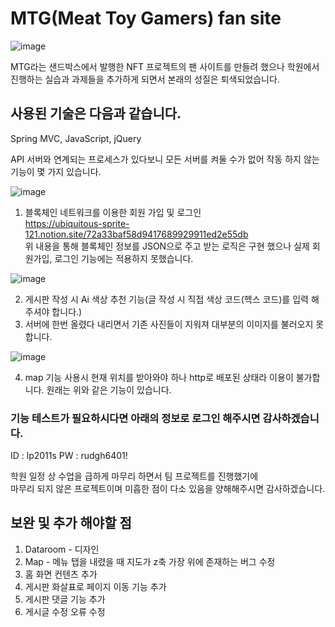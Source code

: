 # MTG(Meat Toy Gamers) fan site

![image](https://user-images.githubusercontent.com/101491213/198166949-f55c70fd-9028-4329-b838-5ef437774fad.png)

MTG라는 샌드박스에서 발행한 NFT 프로젝트의 팬 사이트를 만들려 했으나
학원에서 진행하는 실습과 과제들을 추가하게 되면서 본래의 성질은 퇴색되었습니다.


## 사용된 기술은 다음과 같습니다.
Spring MVC, JavaScript, jQuery

API 서버와 연계되는 프로세스가 있다보니 모든 서버를 켜둘 수가 없어
작동 하지 않는 기능이 몇 가지 있습니다.  

![image](https://user-images.githubusercontent.com/101491213/198169579-c612dee0-7517-471b-9cca-db6947a0778d.png)
  
1. 블록체인 네트워크를 이용한 회원 가입 및 로그인  
https://ubiquitous-sprite-121.notion.site/72a33baf58d9417689929911ed2e55db  
위 내용을 통해 블록체인 정보를 JSON으로 주고 받는 로직은 구현 했으나 실제 회원가입, 로그인 기능에는 적용하지 못했습니다.  

![image](https://user-images.githubusercontent.com/101491213/198166831-aa5ab0cc-1a44-460f-a0a6-3e2721913cf5.png)

2. 게시판 작성 시 Ai 색상 추천 기능(글 작성 시 직접 색상 코드(헥스 코드)를 입력 해주셔야 합니다.)
3. 서버에 한번 올렸다 내리면서 기존 사진들이 지워져 대부분의 이미지를 불러오지 못합니다.  

![image](https://user-images.githubusercontent.com/101491213/198169384-ad880df5-e242-4709-acb0-601d59d0d6ca.png)
  
4. map 기능 사용시 현재 위치를 받아와야 하나 http로 배포된 상태라 이용이 불가합니다. 원래는 위와 같은 기능이 있습니다.  
  

### 기능 테스트가 필요하시다면 아래의 정보로 로그인 해주시면 감사하겠습니다.
ID : lp2011s
PW : rudgh6401!

학원 일정 상 수업을 급하게 마무리 하면서 팀 프로젝트를 진행했기에  
마무리 되지 않은 프로젝트이며 미흡한 점이 다소 있음을 양해해주시면 감사하겠습니다.  

  
## 보완 및 추가 해야할 점
1. Dataroom - 디자인
2. Map - 메뉴 탭을 내렸을 때 지도가 z축 가장 위에 존재하는 버그 수정
3. 홈 화면 컨텐츠 추가
4. 게시판 화살표로 페이지 이동 기능 추가
5. 게시판 댓글 기능 추가
6. 게시글 수정 오류 수정
